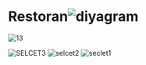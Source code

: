 # Restoran![diyagram](https://github.com/user-attachments/assets/9573d362-2e80-45de-96d7-b0e4f76df4e0)


![13](https://github.com/user-attachments/assets/23eaedfe-4f75-4c38-a548-70824482c90b)

![SELCET3](https://github.com/user-attachments/assets/c8552bb2-4924-4806-be1c-d9b3f4b1ba63)
![selcet2](https://github.com/user-attachments/assets/f6c40cad-8c5b-4284-a8b0-59029d0cfcd3)
![seclet1](https://github.com/user-attachments/assets/f71dcf68-2ce3-466e-8f98-dbb16b4db5b1)
